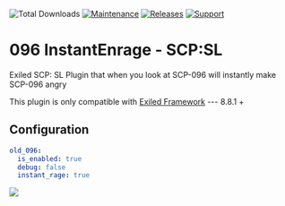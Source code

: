 ![Total Downloads](https://img.shields.io/github/downloads/THQuery/096-InstantEnrage/total) [![Maintenance](https://img.shields.io/badge/Maintained%3F-yes-green.svg)](https://github.com/THQuery/096-InstantEnrage/graphs/commit-activity)
<a href="https://github.com/THQuery/096-InstantEnrage/releases"><img src="https://img.shields.io/github/v/release/THQuery/096-InstantEnrage?include_prereleases&label=Release" alt="Releases"></a>
<a href="https://discord.gg/PyUkWTg"><img src="https://img.shields.io/discord/656673194693885975?color=%23aa0000&label=EXILED" alt="Support"></a>

# 096 InstantEnrage - SCP:SL
Exiled SCP: SL Plugin that when you look at SCP-096 will instantly make SCP-096 angry

This plugin is only compatible with [Exiled Framework](https://github.com/Exiled-Team/EXILED) --- 8.8.1 +

## Configuration
```yaml
old_096:
  is_enabled: true
  debug: false
  instant_rage: true
```

 ![](https://cdn.discordapp.com/attachments/1228769241956614206/1228769242250219530/why-doesnt-scp-096-just-wear-a-mask-v0-9bv2szpgh4nb1.webp)
